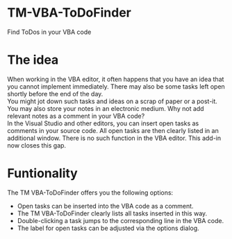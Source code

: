 # TM-VBA-ToDoFinder
Find ToDos in your VBA code
# The idea
When working in the VBA editor, it often happens that you have an idea that you cannot implement immediately. There may also be some tasks left open shortly before the end of the day.<br>
You might jot down such tasks and ideas on a scrap of paper or a post-it. You may also store your notes in an electronic medium. Why not add relevant notes as a comment in your VBA code?<br>
In the Visual Studio and other editors, you can insert open tasks as comments in your source code. All open tasks are then clearly listed in an additional window. There is no such function in the VBA editor. This add-in now closes this gap.<br>
# Funtionality
The TM VBA-ToDoFinder offers you the following options:

* Open tasks can be inserted into the VBA code as a comment.
* The TM VBA-ToDoFinder clearly lists all tasks inserted in this way.
* Double-clicking a task jumps to the corresponding line in the VBA code.
* The label for open tasks can be adjusted via the options dialog.
